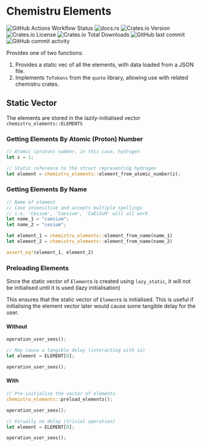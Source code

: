 # Chemistru Elements

![GitHub Actions Workflow Status](https://img.shields.io/github/actions/workflow/status/Ross-Morgan/chemistru-elements/rust.yml?style=for-the-badge)
![docs.rs](https://img.shields.io/docsrs/chemistru-elements?style=for-the-badge)
![Crates.io Version](https://img.shields.io/crates/v/chemistru-elements?style=for-the-badge)
![Crates.io License](https://img.shields.io/crates/l/chemistru-elements?style=for-the-badge)
![Crates.io Total Downloads](https://img.shields.io/crates/d/chemistru-elements?style=for-the-badge)
![GitHub last commit](https://img.shields.io/github/last-commit/Ross-Morgan/chemistru-elements?display_timestamp=author&style=for-the-badge)
![GitHub commit activity](https://img.shields.io/github/commit-activity/w/Ross-Morgan/chemistru-elements?style=for-the-badge)

Provides one of two functions:

1. Provides a static vec of all the elements, with data loaded from a JSON file.
2. Implements `ToTokens` from the `quote` library, allowing use with related chemistru crates.

## Static Vector

The elements are stored in the lazily-initialised vector `chemistru_elements::ELEMENTS`

### Getting Elements By Atomic (Proton) Number

```rust
// Atomic (proton) number, in this case, hydrogen
let z = 1;

// Static reference to the struct representing hydrogen
let element = chemistru_elements::element_from_atomic_number(z);
```

### Getting Elements By Name

```rust
// Name of element
// Case insensitive and accepts multiple spellings
// i.e. 'Cesium', 'Caesium', 'CaEsIuM' will all work
let name_1 = "caesium";
let name_2 = "cesium";

let element_1 = chemistru_elements::element_from_name(name_1)
let element_2 = chemistru_elements::element_from_name(name_2)

assert_eq!(element_1, element_2)
```

### Preloading Elements

Since the static vector of `Element`s is created using `lazy_static`, it will not be initialised until it is used (lazy initialisation)

This ensures that the static vector of `Element`s is initialised. This is useful if initialising the element vector later would cause some tangible delay for the user.

#### Without

```rust
operation_user_sees();

// May cause a tangible delay (interacting with io)
let element = ELEMENT[0];

operation_user_sees();
```

#### With

```rust
// Pre-initialise the vector of elements
chemistru_elements::preload_elements();

operation_user_sees();

// Virually no delay (trivial operation)
let element = ELEMENT[0];

operation_user_sees();
```
